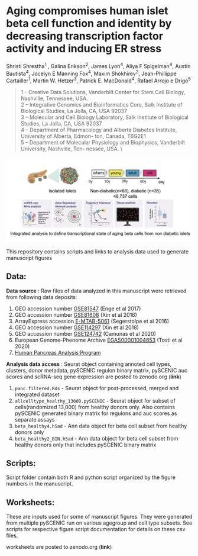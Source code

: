 # Aging compromises human islet beta cell function and identity by decreasing transcription factor activity and inducing ER stress

Shristi Shrestha<sup>1</sup> , Galina Erikson<sup>2</sup>, James Lyon<sup>4</sup>, Aliya F Spigelman<sup>4</sup>, Austin Bautista<sup>4</sup>, Jocelyn E Manning Fox<sup>4</sup>, Maxim Shokhirev<sup>2</sup>, Jean-Phillippe Cartailler<sup>1</sup>, Martin W. Hetzer<sup>3</sup>, Patrick E. MacDonald<sup>4</sup>, Rafael Arrojo e Drigo<sup>5</sup>

> 1 – Creative Data Solutions, Vanderbilt Center for Stem Cell Biology, Nashville, Tennessee, USA. \
2 – Integrative Genomics and Bioinformatics Core, Salk Institute of Biological Studies, La Jolla, CA, USA 92037 \
3 – Molecular and Cell Biology Laboratory, Salk Institute of Biological Studies, La Jolla, CA, USA 92037 \
4 – Department of Pharmacology and Alberta Diabetes Institute, University of Alberta, Edmon- ton, Canada, T6G2E1 \
5 – Department of Molecular Physiology and Biophysics, Vanderbilt University, Nashville, Ten- nessee, USA. \



![main_figure](main_figure.png)

This repository contains scripts and links to analysis data used to generate manuscript figures

## Data:

**Data source** : Raw files of data analyzed in this manuscript were retrieved from following data deposits:
  
  1. GEO accession number [GSE81547](https://www.ncbi.nlm.nih.gov/geo/query/acc.cgi?acc=GSE81547) (Enge et al 2017)
  2. GEO accession number [GSE81608](https://www.ncbi.nlm.nih.gov/geo/query/acc.cgi?acc=GSE81608) (Xin et al 2016)
  3. ArrayExpress accession [E-MTAB-5061](https://www.ebi.ac.uk/arrayexpress/experiments/E-MTAB-5061/) (Segerstolpe et al 2016)
  4. GEO accession number [GSE114297](https://www.ncbi.nlm.nih.gov/geo/query/acc.cgi?acc=GSE114297) (Xin et al 2018) 
  5. GEO accession number [GSE124742](https://www.ncbi.nlm.nih.gov/geo/query/acc.cgi?acc=GSE124742) (Camunas et al 2020)
  6. European Genome-Phenome Archive [EGAS00001004653](https://ega-archive.org/studies/EGAS00001004653) (Tosti et al 2020)
  7. [Human Pancreas Analysis Program](https://hpap.pmacs.upenn.edu/)


 **Analysis data access** : Seurat object containing annoted cell types, clusters, donor metadata, pySCENIC regulon binary matrix, pySCENIC auc scores and scRNA-seq gene expression are posted to zenodo.org (**link**)


  1. `panc.filtered.Rds` - Seurat object for post-processed, merged and integrated dataset
  2. `allcelltype_healthy_13000.pySCENIC` - Seurat object for subset of cells(randomized 13,000) from healthy donors only. Also contains pySCENIC generated binary matrix for regulons and auc scores as separate assays
  3. `beta_healthy4.h5ad` - Ann data object for beta cell subset from healthy donors only
  4. `beta_healthy2_BIN.h5ad` - Ann data object for beta cell subset from healthy donors only that includes pySCENIC binary matrix

  

## Scripts:

Script folder contain both R and python script organized by the figure numbers in the manuscript.



## Worksheets:

These are inputs used for some of manuscript figures. They were generated from multiple pySCENIC run on various agegroup and cell type subsets. See scripts for respective figure script documentation for details on these csv files.

worksheets are posted to zenodo.org (**link**)







